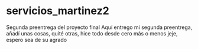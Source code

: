 # servicios_martinez2
Segunda preentrega del proyecto final
Aquí entrego mi segunda preentrega, añadí unas cosas, quité otras, hice todo desde cero más o menos jeje, espero sea de su agrado
